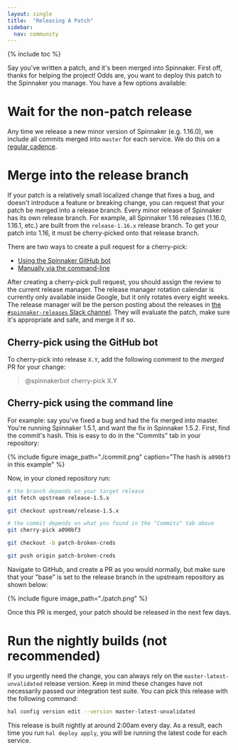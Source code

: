 ```yaml
---
layout: single
title:  "Releasing A Patch"
sidebar:
  nav: community
---
```


{% include toc %}

Say you've written a patch, and it's been merged into Spinnaker. First off,
thanks for helping the project! Odds are, you want to deploy this patch to the
Spinnaker you manage. You have a few options available:

# Wait for the non-patch release

Any time we release a new minor version of Spinnaker (e.g. 1.16.0), we include
all commits merged into `master` for each service. We do this on a [regular
cadence](/community/releases/release-cadence).

# Merge into the release branch

If your patch is a relatively small localized change that fixes a bug, and
doesn't introduce a feature or breaking change, you can request that your patch
be merged into a release branch. Every minor release of Spinnaker has its own
release branch. For example, all Spinnaker 1.16 releases (1.16.0, 1.16.1, etc.)
are built from the `release-1.16.x` release branch. To get your patch into 1.16,
it must be cherry-picked onto that release branch.

There are two ways to create a pull request for a cherry-pick:

* [Using the Spinnaker GitHub bot](#cherry-pick-using-the-github-bot)
* [Manually via the command-line](#cherry-pick-using-the-command-line)

After creating a cherry-pick pull request, you should assign the review to the
current release manager. The release manager rotation calendar is currently only
available inside Google, but it only rotates every eight weeks. The release
manager will be the person posting about the releases in [the
`#spinnaker-releases` Slack
channel](https://app.slack.com/client/T091CRSGH/CHD4ATAMV/). They will evaluate
the patch, make sure it's appropriate and safe, and merge it if so.

## Cherry-pick using the GitHub bot

To cherry-pick into release `X.Y`, add the following comment to the _merged_ PR
for your change:

> @spinnakerbot cherry-pick X.Y

## Cherry-pick using the command line

For example: say you've fixed a bug and had the fix merged into master. You're
running Spinnaker 1.5.1, and want the fix in Spinnaker 1.5.2. First, find the
commit's hash. This is easy to do in the "Commits" tab in your repository:

{% include figure image_path="./commit.png" caption="The hash is `a090bf3` in
this example" %}

Now, in your cloned repository run:

```bash
# the branch depends on your target release
git fetch upstream release-1.5.x

git checkout upstream/release-1.5.x

# the commit depends on what you found in the "Commits" tab above
git cherry-pick a090bf3

git checkout -b patch-broken-creds

git push origin patch-broken-creds
```

Navigate to GitHub, and create a PR as you would normally, but make sure that
your "base" is set to the release branch in the upstream repository as shown
below:

{% include figure image_path="./patch.png" %}

Once this PR is merged, your patch should be released in the next few days.

# Run the nightly builds (not recommended)

If you urgently need the change, you can always rely on the
`master-latest-unvalidated` release version. Keep in mind these changes have
not necessarily passed our integration test suite. You can pick this release
with the following command:

```bash
hal config version edit --version master-latest-unvalidated
```

This release is built nightly at around 2:00am every day. As a result, each
time you run `hal deploy apply`, you will be running the latest code for each
service.

